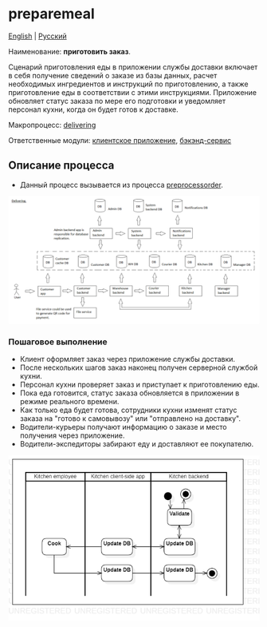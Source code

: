 # preparemeal

[English](preparemeal.md) | [Русский](preparemeal.ru.md)

Наименование: **приготовить заказ**.

Сценарий приготовления еды в приложении службы доставки включает в себя получение сведений о заказе из базы данных, расчет необходимых ингредиентов и инструкций по приготовлению, а также приготовление еды в соответствии с этими инструкциями.
Приложение обновляет статус заказа по мере его подготовки и уведомляет персонал кухни, когда он будет готов к доставке.

Макропроцесс: [delivering](../../macroprocesses/delivering.ru.md)

Ответственные модули: [клиентское приложение](../../frontend/kitchenclient.ru.md), [бэкэнд-сервис](../../backend/kitchenbackend.ru.md)

## Описание процесса

- Данный процесс вызывается из процесса [preprocessorder](../customer/preprocessorder.ru.md).

![delivering_overall](../../img/delivering_overall.png)

### Пошаговое выполнение

- Клиент оформляет заказ через приложение службы доставки.
- После нескольких шагов заказ наконец получен серверной службой кухни.
- Персонал кухни проверяет заказ и приступает к приготовлению еды.
- Пока еда готовится, статус заказа обновляется в приложении в режиме реального времени.
- Как только еда будет готова, сотрудники кухни изменят статус заказа на "готово к самовывозу" или "отправлено на доставку".
- Водители-курьеры получают информацию о заказе и место получения через приложение.
- Водители-экспедиторы забирают еду и доставляют ее покупателю.

![kitchen.preparemeal](../../img/activitydiagrams/kitchen.preparemeal.png)
